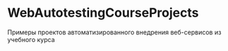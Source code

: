 # WebAutotestingCourseProjects
Примеры проектов автоматизированного внедрения веб-сервисов из учебного курса
